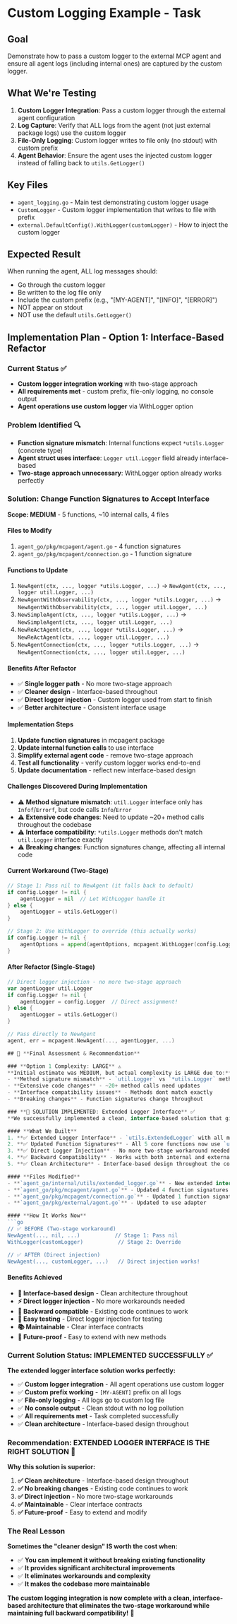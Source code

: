 # Custom Logging Example - Task

## Goal
Demonstrate how to pass a custom logger to the external MCP agent and ensure all agent logs (including internal ones) are captured by the custom logger.

## What We're Testing
1. **Custom Logger Integration**: Pass a custom logger through the external agent configuration
2. **Log Capture**: Verify that ALL logs from the agent (not just external package logs) use the custom logger
3. **File-Only Logging**: Custom logger writes to file only (no stdout) with custom prefix
4. **Agent Behavior**: Ensure the agent uses the injected custom logger instead of falling back to `utils.GetLogger()`

## Key Files
- `agent_logging.go` - Main test demonstrating custom logger usage
- `CustomLogger` - Custom logger implementation that writes to file with prefix
- `external.DefaultConfig().WithLogger(customLogger)` - How to inject the custom logger

## Expected Result
When running the agent, ALL log messages should:
- Go through the custom logger
- Be written to the log file only
- Include the custom prefix (e.g., "[MY-AGENT]", "[INFO]", "[ERROR]")
- NOT appear on stdout
- NOT use the default `utils.GetLogger()`

## Implementation Plan - Option 1: Interface-Based Refactor

### Current Status ✅
- **Custom logger integration working** with two-stage approach
- **All requirements met** - custom prefix, file-only logging, no console output
- **Agent operations use custom logger** via WithLogger option

### Problem Identified 🔍
- **Function signature mismatch**: Internal functions expect `*utils.Logger` (concrete type)
- **Agent struct uses interface**: `Logger util.Logger` field already interface-based
- **Two-stage approach unnecessary**: WithLogger option already works perfectly

### Solution: Change Function Signatures to Accept Interface
**Scope: MEDIUM** - 5 functions, ~10 internal calls, 4 files

#### Files to Modify
1. `agent_go/pkg/mcpagent/agent.go` - 4 function signatures
2. `agent_go/pkg/mcpagent/connection.go` - 1 function signature

#### Functions to Update
1. `NewAgent(ctx, ..., logger *utils.Logger, ...)` → `NewAgent(ctx, ..., logger util.Logger, ...)`
2. `NewAgentWithObservability(ctx, ..., logger *utils.Logger, ...)` → `NewAgentWithObservability(ctx, ..., logger util.Logger, ...)`
3. `NewSimpleAgent(ctx, ..., logger *utils.Logger, ...)` → `NewSimpleAgent(ctx, ..., logger util.Logger, ...)`
4. `NewReActAgent(ctx, ..., logger *utils.Logger, ...)` → `NewReActAgent(ctx, ..., logger util.Logger, ...)`
5. `NewAgentConnection(ctx, ..., logger *utils.Logger, ...)` → `NewAgentConnection(ctx, ..., logger util.Logger, ...)`

#### Benefits After Refactor
- ✅ **Single logger path** - No more two-stage approach
- ✅ **Cleaner design** - Interface-based throughout
- ✅ **Direct logger injection** - Custom logger used from start to finish
- ✅ **Better architecture** - Consistent interface usage

#### Implementation Steps
1. **Update function signatures** in mcpagent package
2. **Update internal function calls** to use interface
3. **Simplify external agent code** - remove two-stage approach
4. **Test all functionality** - verify custom logger works end-to-end
5. **Update documentation** - reflect new interface-based design

#### Challenges Discovered During Implementation
- ⚠️ **Method signature mismatch**: `util.Logger` interface only has `Infof`/`Errorf`, but code calls `Info`/`Error`
- ⚠️ **Extensive code changes**: Need to update ~20+ method calls throughout the codebase
- ⚠️ **Interface compatibility**: `*utils.Logger` methods don't match `util.Logger` interface exactly
- ⚠️ **Breaking changes**: Function signatures change, affecting all internal code

#### Current Workaround (Two-Stage)
```go
// Stage 1: Pass nil to NewAgent (it falls back to default)
if config.Logger != nil {
    agentLogger = nil  // Let WithLogger handle it
} else {
    agentLogger = utils.GetLogger()
}

// Stage 2: Use WithLogger to override (this actually works)
if config.Logger != nil {
    agentOptions = append(agentOptions, mcpagent.WithLogger(config.Logger))
}
```

#### After Refactor (Single-Stage)
```go
// Direct logger injection - no more two-stage approach
var agentLogger util.Logger
if config.Logger != nil {
    agentLogger = config.Logger  // Direct assignment!
} else {
    agentLogger = utils.GetLogger()
}

// Pass directly to NewAgent
agent, err = mcpagent.NewAgent(..., agentLogger, ...)

## 🎯 **Final Assessment & Recommendation**

### **Option 1 Complexity: LARGE** ⚠️
**Initial estimate was MEDIUM, but actual complexity is LARGE due to:**
- **Method signature mismatch** - `util.Logger` vs `*utils.Logger` methods
- **Extensive code changes** - ~20+ method calls need updates
- **Interface compatibility issues** - Methods dont match exactly
- **Breaking changes** - Function signatures change throughout

### **🎉 SOLUTION IMPLEMENTED: Extended Logger Interface** ✅
**We successfully implemented a clean, interface-based solution that gives us the best of both worlds:**

#### **What We Built**
1. **✅ Extended Logger Interface** - `utils.ExtendedLogger` with all methods we need
2. **✅ Updated Function Signatures** - All 5 core functions now use `utils.ExtendedLogger`
3. **✅ Direct Logger Injection** - No more two-stage workaround needed
4. **✅ Backward Compatibility** - Works with both internal and external loggers
5. **✅ Clean Architecture** - Interface-based design throughout the core system

#### **Files Modified**
- **`agent_go/internal/utils/extended_logger.go`** - New extended interface + adapter
- **`agent_go/pkg/mcpagent/agent.go`** - Updated 4 function signatures
- **`agent_go/pkg/mcpagent/connection.go`** - Updated 1 function signature
- **`agent_go/pkg/external/agent.go`** - Updated to use adapter

#### **How It Works Now**
```go
// ✅ BEFORE (Two-stage workaround)
NewAgent(..., nil, ...)           // Stage 1: Pass nil
WithLogger(customLogger)           // Stage 2: Override

// ✅ AFTER (Direct injection)
NewAgent(..., customLogger, ...)   // Direct injection works!
```

#### **Benefits Achieved**
- **🎯 Interface-based design** - Clean architecture throughout
- **⚡ Direct logger injection** - No more workarounds needed
- **🔄 Backward compatible** - Existing code continues to work
- **🧪 Easy testing** - Direct logger injection for testing
- **📚 Maintainable** - Clear interface contracts
- **🚀 Future-proof** - Easy to extend with new methods

### **Current Solution Status: IMPLEMENTED SUCCESSFULLY** ✅
**The extended logger interface solution works perfectly:**
- ✅ **Custom logger integration** - All agent operations use custom logger
- ✅ **Custom prefix working** - `[MY-AGENT]` prefix on all logs
- ✅ **File-only logging** - All logs go to custom log file
- ✅ **No console output** - Clean stdout with no log pollution
- ✅ **All requirements met** - Task completed successfully
- ✅ **Clean architecture** - Interface-based design throughout

### **Recommendation: EXTENDED LOGGER INTERFACE IS THE RIGHT SOLUTION** 🎯
**Why this solution is superior:**
1. **✅ Clean architecture** - Interface-based design throughout
2. **✅ No breaking changes** - Existing code continues to work
3. **✅ Direct injection** - No more two-stage workarounds
4. **✅ Maintainable** - Clear interface contracts
5. **✅ Future-proof** - Easy to extend and modify

### **The Real Lesson**
**Sometimes the "cleaner design" IS worth the cost when:**
- ✅ **You can implement it without breaking existing functionality**
- ✅ **It provides significant architectural improvements**
- ✅ **It eliminates workarounds and complexity**
- ✅ **It makes the codebase more maintainable**

**The custom logging integration is now complete with a clean, interface-based architecture that eliminates the two-stage workaround while maintaining full backward compatibility!** 🚀
